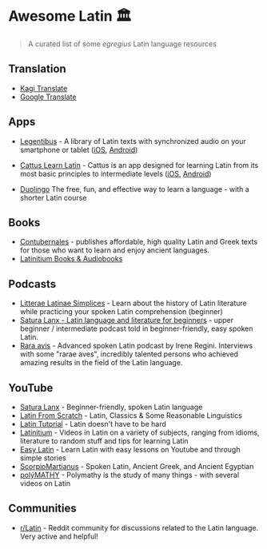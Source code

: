 # Awesome Latin 🏛️

> A curated list of some *egregius* Latin language resources

## Translation 

- [Kagi Translate](https://translate.kagi.com/)
- [Google Translate](https://translate.google.com/)

## Apps

- [Legentibus](https://latinitium.com/legentibus) - A library of Latin texts with synchronized audio on your smartphone or tablet ([iOS](https://apps.apple.com/us/app/legentibus-learn-latin/id1545335612#?platform=iphone), [Android](https://play.google.com/store/apps/details?id=app.legentibus.shelf)) 

- [Cattus Learn Latin](https://cattus.app/) - Cattus is an app designed for learning Latin from its most basic principles to intermediate levels ([iOS](https://apps.apple.com/gb/app/cattus-learn-latin/id1549661920), [Android](https://play.google.com/store/apps/details?id=com.cattuslatin.cattus_app&hl=en-US))

- [Duolingo](https://www.duolingo.com/) The free, fun, and effective way to learn a language - with a shorter Latin course

## Books

- [Contubernales](https://contubernalesbooks.com/) - publishes affordable, high quality Latin and Greek texts for those who want to learn and enjoy ancient languages.
- [Latinitium Books & Audiobooks](https://store.latinitium.com/) 

## Podcasts

- [Litterae Latinae Simplices](https://podcasters.spotify.com/pod/show/litterae-latinae) - Learn about the history of Latin literature while practicing your spoken Latin comprehension (beginner)
- [Satura Lanx - Latin language and literature for beginners](https://podcasters.spotify.com/pod/show/satura-lanx) - upper beginner / intermediate podcast told in beginner-friendly, easy spoken Latin.
- [Rara avis](https://podcasters.spotify.com/pod/show/rara-avis-podcast) - Advanced spoken Latin podcast by Irene Regini. Interviews with some "rarae aves", incredibly talented persons who achieved amazing results in the field of the Latin language.

## YouTube

- [Satura Lanx](https://www.youtube.com/@SaturaLanx) - Beginner-friendly, spoken Latin language
- [Latin From Scratch](https://www.youtube.com/@latinfromscratch) - Latin, Classics & Some Reasonable Linguistics
- [Latin Tutorial](https://www.youtube.com/@latintutorial/) - Latin doesn't have to be hard
- [Latinitium](https://www.youtube.com/@Latinitium) - Videos in Latin on a variety of subjects, ranging from idioms, literature to random stuff and tips for learning Latin
- [Easy Latin](https://www.youtube.com/@EasyLatin) - Learn Latin with easy lessons on Youtube and through simple stories
- [ScorpioMartianus](https://www.youtube.com/@ScorpioMartianus) - Spoken Latin, Ancient Greek, and Ancient Egyptian
- [polýMATHY](https://www.youtube.com/@polyMATHY_Luke) - Polymathy is the study of many things - with several videos on Latin

## Communities

- [r/Latin](https://www.reddit.com/r/latin/) - Reddit community for discussions related to the Latin language. Very active and helpful!
